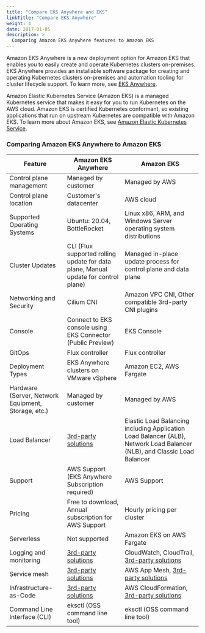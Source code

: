 ```yaml
---
title: "Compare EKS Anywhere and EKS"
linkTitle: "Compare EKS Anywhere"
weight: 4
date: 2017-01-05
description: >
  Comparing Amazon EKS Anywhere features to Amazon EKS
---
```


Amazon EKS Anywhere is a new deployment option for Amazon EKS
that enables you to easily create and operate Kubernetes clusters on-premises.
EKS Anywhere provides an installable software package for creating and operating Kubernetes clusters on-premises
and automation tooling for cluster lifecycle support.
To learn more, see [EKS Anywhere](https://aws.amazon.com/eks/eks-anywhere/).


Amazon Elastic Kubernetes Service (Amazon EKS) is a managed Kubernetes service that makes it easy for you to run Kubernetes on the AWS cloud.
Amazon EKS is certified Kubernetes conformant, so existing applications that run on upstream Kubernetes are compatible with Amazon EKS.
To learn more about Amazon EKS, see [Amazon Elastic Kubernetes Service](https://aws.amazon.com/eks/).


### Comparing Amazon EKS Anywhere to Amazon EKS

| Feature                       | Amazon EKS Anywhere                  | Amazon EKS                      |
|-------------------------------|--------------------------------------|---------------------------------|
| Control plane management      | Managed by customer                  | Managed by AWS                  |
| Control plane location        | Customer's datacenter                | AWS cloud                       |
| Supported Operating Systems   | Ubuntu: 20.04, BottleRocket          | Linux x86, ARM, and Windows Server operating system distributions |
| Cluster Updates               | CLI (Flux supported rolling update for data plane, Manual update for control plane) | Managed in-place update process for control plane and data plane |
| Networking and Security       | Cilium CNI                           | Amazon VPC CNI, Other compatible 3rd-party CNI plugins |
| Console                       | Connect to EKS console using EKS Connector (Public Preview) | EKS Console |
| GitOps                        | Flux controller                      | Flux controller                 |
| Deployment Types              | EKS Anywhere clusters on VMware vSphere     | Amazon EC2, AWS Fargate         |
| Hardware (Server, Network Equipment, Storage, etc.) | Managed by customer     | Managed by AWS          |
| Load Balancer                 | [3rd-party solutions](https://aws.amazon.com/eks/eks-anywhere/partners/)  | Elastic Load Balancing including Application Load Balancer (ALB), Network Load Balancer (NLB), and Classic Load Balancer |
| Support                       | AWS Support (EKS Anywhere Subscription required) | AWS Support   |
| Pricing                       | Free to download, Annual subscription for AWS Support  | Hourly pricing per cluster |
| Serverless                    | Not supported                         | Amazon EKS on AWS Fargate      |
| Logging and monitoring        | [3rd-party solutions](https://aws.amazon.com/eks/eks-anywhere/partners/)            | CloudWatch, CloudTrail, [3rd-party solutions](https://aws.amazon.com/eks/partners/) |
| Service mesh                  | [3rd-party solutions](https://aws.amazon.com/eks/eks-anywhere/partners/)   | AWS App Mesh, [3rd-party solutions](https://aws.amazon.com/eks/partners/) |
| Infrastructure-as-Code        | [3rd-party solutions](https://aws.amazon.com/eks/eks-anywhere/partners/)   | AWS CloudFormation, [3rd-party solutions](https://aws.amazon.com/eks/partners/) |
| Command Line Interface (CLI)  | eksctl (OSS command line tool)        | eksctl (OSS command line tool) |
